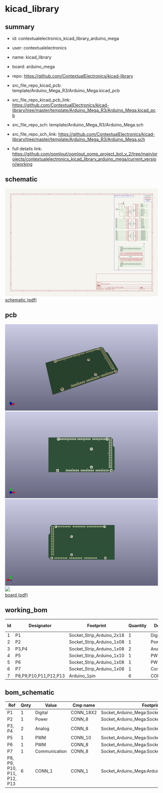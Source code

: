 # kicad_library
 
## summary 
* id: contextualelectronics_kicad_library_arduino_mega
* user: contextualelectronics
* name: kicad_library
* board: arduino_mega
* repo: https://github.com/ContextualElectronics/kicad-library
* src_file_repo_kicad_pcb: template/Arduino_Mega_R3/Arduino_Mega.kicad_pcb
* src_file_repo_kicad_pcb_link: https://github.com/ContextualElectronics/kicad-library/tree/master/template/Arduino_Mega_R3/Arduino_Mega.kicad_pcb


* src_file_repo_sch: template/Arduino_Mega_R3/Arduino_Mega.sch
* src_file_repo_sch_link: https://github.com/ContextualElectronics/kicad-library/tree/master/template/Arduino_Mega_R3/Arduino_Mega.sch
* full details link: https://github.com/oomlout/oomlout_oomp_project_bot_v_2/tree/main/projects/contextualelectronics_kicad_library_arduino_mega/current_version/working  

## schematic  
![](working_schematic_600.png)  
[schematic (pdf)](working_schematic.pdf) 






















## pcb  
![](working_3d_600.png) 
![](working_3d_front_600.png)  
![](working_3d_back_600.png)  
![](working_600.png)  
[board (pdf)](working.pdf)  

## working_bom
| Id | Designator | Footprint | Quantity | Designation | Supplier and ref |  | None | 
| --- | --- | --- | --- | --- | --- | --- | --- | 
| 1 | P1 | Socket_Strip_Arduino_2x18 | 1 | Digital |  |  | [''] | 
| 2 | P2 | Socket_Strip_Arduino_1x08 | 1 | Power |  |  | [''] | 
| 3 | P3,P4 | Socket_Strip_Arduino_1x08 | 2 | Analog |  |  | [''] | 
| 4 | P5 | Socket_Strip_Arduino_1x10 | 1 | PWM |  |  | [''] | 
| 5 | P6 | Socket_Strip_Arduino_1x08 | 1 | PWM |  |  | [''] | 
| 6 | P7 | Socket_Strip_Arduino_1x08 | 1 | Communication |  |  | [''] | 
| 7 | P8,P9,P10,P11,P12,P13 | Arduino_1pin | 6 | CONN_1 |  |  | [''] | 


## bom_schematic
| Ref | Qnty | Value | Cmp name | Footprint | Description | Vendor | DNP | 
| --- | --- | --- | --- | --- | --- | --- | --- | 
| P1 | 1 | Digital | CONN_18X2 | Socket_Arduino_Mega:Socket_Strip_Arduino_2x18 |  |  |  | 
| P2 | 1 | Power | CONN_8 | Socket_Arduino_Mega:Socket_Strip_Arduino_1x08 |  |  |  | 
| P3, P4 | 2 | Analog | CONN_8 | Socket_Arduino_Mega:Socket_Strip_Arduino_1x08 |  |  |  | 
| P5 | 1 | PWM | CONN_10 | Socket_Arduino_Mega:Socket_Strip_Arduino_1x10 |  |  |  | 
| P6 | 1 | PWM | CONN_8 | Socket_Arduino_Mega:Socket_Strip_Arduino_1x08 |  |  |  | 
| P7 | 1 | Communication | CONN_8 | Socket_Arduino_Mega:Socket_Strip_Arduino_1x08 |  |  |  | 
| P8, P9, P10, P11, P12, P13 | 6 | CONN_1 | CONN_1 | Socket_Arduino_Mega:Arduino_1pin |  |  |  | 



